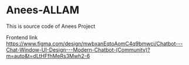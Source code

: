 # Anees-ALLAM
This is source code of Anees Project

Frontend link
https://www.figma.com/design/mwbxanEqtoAomC4q9bmwci/Chatbot---Chat-Window-UI-Design---Modern-Chatbot-(Community)?m=auto&t=dLtHFfhMeRs3Mwh2-6
